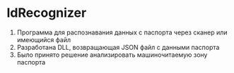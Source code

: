 # IdRecognizer

1. Программа для распознавания данных с паспорта через сканер или имеющийся файл
2. Разработана DLL, возвращающая JSON файл с данными паспорта
3. Было принято решение анализировать машиночитаемую зону паспорта
